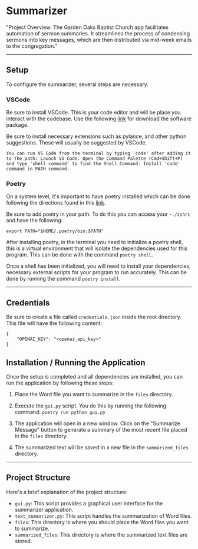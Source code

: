 # Summarizer
"Project Overview: The Garden Oaks Baptist Church app facilitates automation of sermon summaries. It streamlines the process of condensing sermons into key messages, which are then distributed via mid-week emails to the congregation."

***

## Setup
To configure the summarizer, several steps are necessary.

### VSCode

Be sure to install VSCode. This is your code editor and will be place you interact with the codebase. 
Use the following [link](https://code.visualstudio.com/download) for download the software package. 

Be sure to install necessary extensions such as pylance, and other python suggestions. These will usually be suggested by VSCode.

```
You can run VS Code from the terminal by typing 'code' after adding it to the path: Launch VS Code. Open the Command Palette (Cmd+Shift+P) and type 'shell command' to find the Shell Command: Install 'code' command in PATH command.
```

### Poetry

On a system level, it's important to have poetry installed which can be done following the directions found in this [link](https://python-poetry.org/docs/#installing-with-the-official-installer).

Be sure to add poetry in your path. To do this you can access your `~./zshrc` and have the following:

`export PATH="$HOME/.poetry/bin:$PATH"`

After installing poetry, in the terminal you need to initialize a poetry shell, this is a virtual environment that will isolate the dependencies used for this program. This can be done with the command
`poetry shell`.

Once a shell has been initialized, you will need to install your dependencies, necessary external scripts for your program to run accurately. This can be done by running the command `poetry install`.

*** 

## Credentials

Be sure to create a file called `credentials.json` inside the root directory. This file will have the following content:

```
{
    "OPENAI_KEY": "<openai_api_key>"
}

```

## Installation / Running the Application

Once the setup is completed and all dependencies are installed, you can run the application by following these steps:

1. Place the Word file you want to summarize in the `files` directory.
2. Execute the `gui.py` script. You do this by running the following command: 
`poetry run python gui.py`

3. The application will open in a new window. Click on the "Summarize Message" button to generate a summary of the most recent file placed in the `files` directory.

4. The summarized text will be saved in a new file in the `summarized_files` directory.

***

## Project Structure

Here's a brief explanation of the project structure:

- `gui.py`: This script provides a graphical user interface for the summarizer application.
- `text_summarizer.py`: This script handles the summarization of Word files.
- `files`: This directory is where you should place the Word files you want to summarize.
- `summarized_files`: This directory is where the summarized text files are stored.
